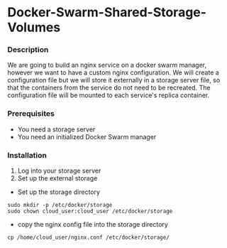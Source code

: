 # Docker-Swarm-Shared-Storage-Volumes
### Description
We are going to build an nginx service on a docker swarm manager, however we want to have a custom nginx configuration. We will create a configuration file but we will store it externally in a storage server file, so that the containers from the service do not need to be recreated. The configuration file will be mounted to each service's replica container.

### Prerequisites
- You need a storage server
- You need an initialized Docker Swarm manager

### Installation
1. Log into your storage server
2. Set up the external storage
- Set up the storage directory
```
sudo mkdir -p /etc/docker/storage
sudo chown cloud_user:cloud_user /etc/docker/storage
```
- copy the nginx config file into the storage directory
```
cp /home/cloud_user/nginx.conf /etc/docker/storage/
```
